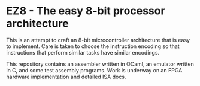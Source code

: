 # EZ8 - The easy 8-bit processor architecture

This is an attempt to craft an 8-bit microcontroller architecture that is
easy to implement. Care is taken to choose the instruction encoding so that
instructions that perform similar tasks have similar encodings.

This repository contains an assembler written in OCaml, an emulator written in
C, and some test assembly programs. Work is underway on an FPGA hardware
implementation and detailed ISA docs.

